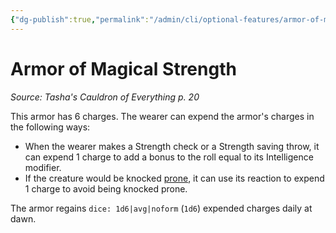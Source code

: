 ```yaml
---
{"dg-publish":true,"permalink":"/admin/cli/optional-features/armor-of-magical-strength-tce/","tags":["compendium/src/5e/tce","optional-feature/ai"],"updated":"2025-01-11T15:32:21.678+00:00"}
---
```


# Armor of Magical Strength
*Source: Tasha's Cauldron of Everything p. 20*  

This armor has 6 charges. The wearer can expend the armor's charges in the following ways:

- When the wearer makes a Strength check or a Strength saving throw, it can expend 1 charge to add a bonus to the roll equal to its Intelligence modifier.  
- If the creature would be knocked [prone](/3-Mechanics/CLI/rules/conditions.md#prone), it can use its reaction to expend 1 charge to avoid being knocked prone.  

The armor regains `dice: 1d6|avg|noform` (`1d6`) expended charges daily at dawn.